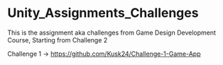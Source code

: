 # Unity_Assignments_Challenges
This is the assignment aka challenges from Game Design Development Course, Starting from Challenge 2

Challenge 1 -> https://github.com/Kusk24/Challenge-1-Game-App
